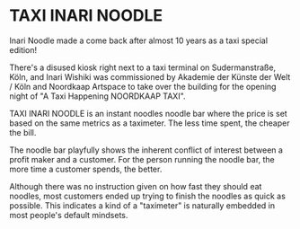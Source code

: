 # TAXI INARI NOODLE

Inari Noodle made a come back after almost 10 years as a taxi special edition!

There's a disused kiosk right next to a taxi terminal on Sudermanstraße, Köln, and Inari Wishiki was commissioned by Akademie der Künste der Welt / Köln and Noordkaap Artspace
to take over the building for the opening night of "A Taxi Happening NOORDKAAP TAXI".

TAXI INARI NOODLE is an instant noodles noodle bar where the price is set based on the same metrics as a taximeter. The less time
spent, the cheaper the bill.

The noodle bar playfully shows the inherent conflict of interest between a profit maker and a customer. For the person running the noodle bar, the more time
a customer spends, the better. 

Although there was no instruction given on how fast they should eat noodles, most customers ended up trying to finish the noodles as quick as possible.
This indicates a kind of a "taximeter" is naturally embedded in most people's default mindsets.





